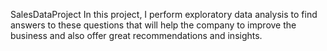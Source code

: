 SalesDataProject
In this project, I perform exploratory data analysis to find answers to these questions that will help the company to improve the business and also offer great recommendations and insights.
